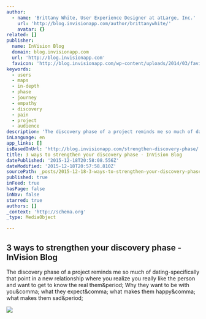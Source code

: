 ```yaml
---
author:
  - name: 'Brittany White, User Experience Designer at atLarge, Inc.'
    url: 'http://blog.invisionapp.com/author/brittanywhite/'
    avatar: {}
related: []
publisher:
  name: InVision Blog
  domain: blog.invisionapp.com
  url: 'http://blog.invisionapp.com'
  favicon: 'http://blog.invisionapp.com/wp-content/uploads/2014/03/favicon.png'
keywords:
  - users
  - maps
  - in-depth
  - phase
  - journey
  - empathy
  - discovery
  - pain
  - project
  - audience
description: 'The discovery phase of a project reminds me so much of dating-specifically that point in a new relationship where you realize you really like the person and want to get to know the real them. Why they want to be with you, what they expect, what makes them happy, what makes them sad.'
inLanguage: en
app_links: []
isBasedOnUrl: 'http://blog.invisionapp.com/strengthen-discovery-phase/'
title: 3 ways to strengthen your discovery phase - InVision Blog
datePublished: '2015-12-18T20:58:08.556Z'
dateModified: '2015-12-18T20:57:58.810Z'
sourcePath: _posts/2015-12-18-3-ways-to-strengthen-your-discovery-phase-invision-blog.md
published: true
inFeed: true
hasPage: false
inNav: false
starred: true
authors: []
_context: 'http://schema.org'
_type: MediaObject

---
```

<article style=""><h1>3 ways to strengthen your discovery phase - InVision Blog</h1><p>The discovery phase of a project reminds me so much of dating-specifically that point in a new relationship where you realize you really like the person and want to get to know the real them&amp;period; Why they want to be with you&amp;comma; what they expect&amp;comma; what makes them happy&amp;comma; what makes them sad&amp;period;</p><img src="http://s3.amazonaws.com/blog.invisionapp.com/uploads/2015/12/up-and-moving.jpg" /></article>